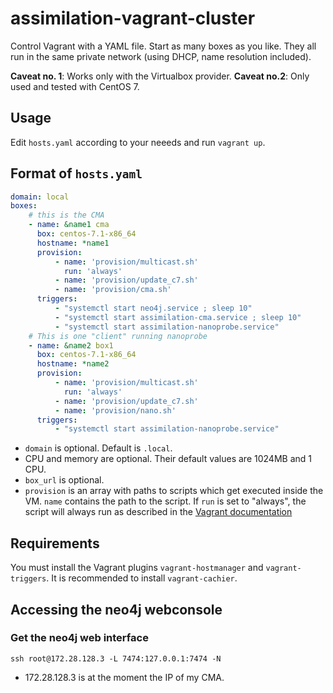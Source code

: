 # assimilation-vagrant-cluster

Control Vagrant with a YAML file. Start as many boxes as you like. They all run
in the same private network (using DHCP, name resolution included).

**Caveat no. 1**: Works only with the Virtualbox provider.
**Caveat no.2**: Only used and tested with CentOS 7.

## Usage

Edit `hosts.yaml` according to your neeeds and run `vagrant up`.

## Format of `hosts.yaml`

```yaml
domain: local
boxes:
    # this is the CMA
    - name: &name1 cma
      box: centos-7.1-x86_64 
      hostname: *name1 
      provision:
          - name: 'provision/multicast.sh'
            run: 'always'
          - name: 'provision/update_c7.sh'
          - name: 'provision/cma.sh'
      triggers:
          - "systemctl start neo4j.service ; sleep 10"
          - "systemctl start assimilation-cma.service ; sleep 10"
          - "systemctl start assimilation-nanoprobe.service"
    # This is one "client" running nanoprobe
    - name: &name2 box1
      box: centos-7.1-x86_64 
      hostname: *name2 
      provision:
          - name: 'provision/multicast.sh'
            run: 'always'
          - name: 'provision/update_c7.sh'
          - name: 'provision/nano.sh'
      triggers:
          - "systemctl start assimilation-nanoprobe.service"
```
* `domain` is optional. Default is `.local`.
* CPU and memory are optional. Their default values are 1024MB and 1 CPU.
* `box_url` is optional. 
* `provision` is an array with paths to scripts which get executed inside the
  VM. `name` contains the path to the script. If `run` is set to "always", the
  script will always run as described in the
  [Vagrant documentation](https://docs.vagrantup.com/v2/provisioning/basic_usage.html)

## Requirements

You must install the Vagrant plugins `vagrant-hostmanager` and
`vagrant-triggers`. It is recommended to install `vagrant-cachier`.

## Accessing the neo4j webconsole



### Get the neo4j web interface

`ssh root@172.28.128.3 -L 7474:127.0.0.1:7474 -N`

* 172.28.128.3 is at the moment the IP of my CMA.
